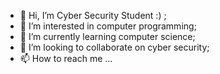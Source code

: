 - 👋 Hi, I’m Cyber Security Student :) ;
- 👀 I’m interested in computer programming;
- 🌱 I’m currently learning computer science;
- 💞️ I’m looking to collaborate on cyber security;
- 📫 How to reach me ...

<!---
m-tabarik/m-tabarik is a ✨ special ✨ repository because its `README.md` (this file) appears on your GitHub profile.
You can click the Preview link to take a look at your changes.
--->
